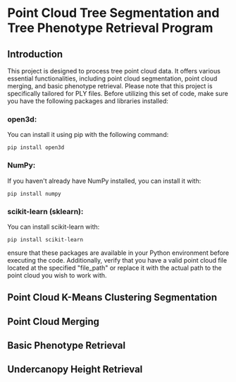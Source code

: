 # Point Cloud Tree Segmentation and Tree Phenotype Retrieval Program
## Introduction
This project is designed to process tree point cloud data. It offers various essential functionalities, including point cloud segmentation, point cloud merging, and basic phenotype retrieval. Please note that this project is specifically tailored for PLY files. Before utilizing this set of code, make sure you have the following packages and libraries installed:
### open3d: 
You can install it using pip with the following command:
```
pip install open3d
```
### NumPy:
If you haven't already have NumPy installed, you can install it with:
```
pip install numpy
```
### scikit-learn (sklearn):
You can install scikit-learn with:
```
pip install scikit-learn
```
ensure that these packages are available in your Python environment before executing the code. Additionally, verify that you have a valid point cloud file located at the specified "file_path" or replace it with the actual path to the point cloud you wish to work with.

## Point Cloud K-Means Clustering Segmentation

## Point Cloud Merging

## Basic Phenotype Retrieval

## Undercanopy Height Retrieval

